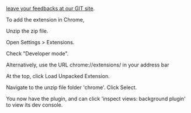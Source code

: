 



[leave your feedbacks at our GIT site](https://github.com/dacelee/MOACMask/).










To add the extension in Chrome,

Unzip the zip file.

Open Settings > Extensions.

Check "Developer mode".

Alternatively, use the URL chrome://extensions/ in your address bar

At the top, click Load Unpacked Extension.

Navigate to the unzip file folder 'chrome'. Click Select.

You now have the plugin, and can click 'inspect views: background plugin' to view its dev console.
